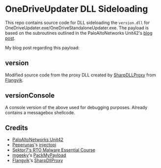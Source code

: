# OneDriveUpdater DLL Sideloading 
This repo contains source code for DLL sideloading the `version.dll` for OneDriveUpdater.exe/OneDriveStandaloneUpdater.exe. 
The payload is based on the subroutines outlined in the PaloAltoNetworks Unit42's [blog post](https://unit42.paloaltonetworks.com/brute-ratel-c4-tool/). 

My blog post regarding this payload: 

## version 
Modified source code from the proxy DLL created by [SharpDLLProxy](https://github.com/Flangvik/SharpDllProxy) from [Flangvik](https://twitter.com/Flangvik).

## versionConsole 
A console version of the above used for debugging purposes. Already contains a messagebox shellcode.

## Credits 
- [PaloAltoNetworks Unit42](https://unit42.paloaltonetworks.com/brute-ratel-c4-tool/)
- [Peperunas](https://twitter.com/peperunas)'s [injectopi](https://github.com/peperunas/injectopi/tree/master/CreateSection)
- [Sektor7's RTO Malware Essential Course](https://institute.sektor7.net/red-team-operator-malware-development-essentials)
- [mgeeky](https://twitter.com/mariuszbit)'s [PackMyPayload](https://github.com/mgeeky/PackMyPayload)
- [Flangvik](https://twitter.com/Flangvik)'s [SharpDllProxy](https://github.com/Flangvik/SharpDllProxy)
